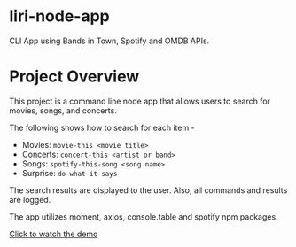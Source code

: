 # liri-node-app
CLI App using Bands in Town, Spotify and OMDB APIs.

# Project Overview
This project is a command line node app that allows users to search for movies, songs, and concerts.  

The following shows how to search for each item - 
* Movies: `movie-this <movie title>`
* Concerts: `concert-this <artist or band>`
* Songs: `spotify-this-song <song name>`
* Surprise: `do-what-it-says`

The search results are displayed to the user.   Also, all commands and results are logged. 

The app utilizes moment, axios, console.table and spotify npm packages. 

[Click to watch the demo](https://drive.google.com/file/d/1ijEK5drwpNNd4NLa-3T6jGmRjgkjrlrV/view )
